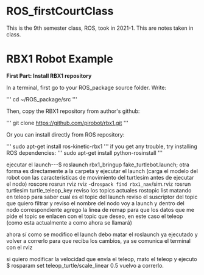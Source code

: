 ROS_firstCourtClass
=============================

This is the 9th semester class, ROS, took in 2021-1. This are notes taken in class.

RBX1 Robot Example
============================

**First Part: Install RBX1 repository**

In a terminal, first go to your ROS_package source folder. Write:

'''
cd ~/ROS_package/src
'''

Then, copy the RBX1 repository from author's github:

'''
git clone https://github.com/pirobot/rbx1.git
'''

Or you can install directly from ROS repository:

'''
sudo apt-get install ros-kinetic-rbx1
'''
if you get any trouble, try installing ROS dependencies:
'''
sudo apt-get install python-rosinstall
'''
 

ejecutar el launch---$ roslaunch rbx1_bringup fake_turtlebot.launch; otra forma es directamente a la carpeta y ejecutar el launch (carga el modelo del robot con las caracteristicas de movimiento del turtlesim antes de ejecutar el nodo)
roscore
rosrun rviz rviz -d`rospack find rbx1_nav`/sim.rviz
rosrun turtlesim turtle_teleop_key
reviso los topics actuales rostopic list matando en teleop para saber cual es el topic del launch
reviso el suscriptor del topic que quiero filtrar y reviso el nombre del nodo
voy a launch y dentro del nodo correspondiente agrego la linea de remap para que los datos que me pide el topic se enlacen con el topic que deseo, en este caso el teleop (como esta actualmente a como ahora se llamará) 
<remap from="/cmd_vel" to="/turtle1/cmd_vel"/>

 

ahora sí como se modifico el launch debo matar el roslaunch ya ejecutado y volver a correrlo para que reciba los cambios, ya se comunica el terminal con el rviz 

 

si quiero modificar la velocidad que envía el teleop, mato el teleop y ejecuto $ rosparam set teleop_turtle/scale_linear 0.5
vuelvo a correrlo.
